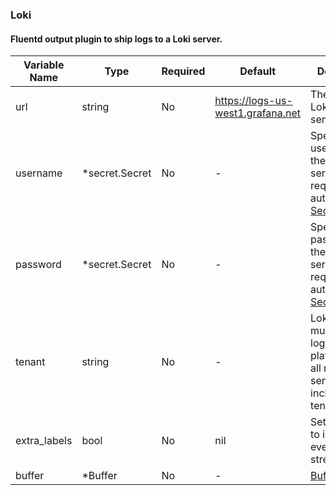 ### Loki
#### Fluentd output plugin to ship logs to a Loki server.

| Variable Name | Type | Required | Default | Description |
|---|---|---|---|---|
| url | string | No | https://logs-us-west1.grafana.net | The url of the Loki server to send logs to. <br> |
| username | *secret.Secret | No | - | Specify a username if the Loki server requires authentication.<br>[Secret](./secret.md)<br> |
| password | *secret.Secret | No | - | Specify password if the Loki server requires authentication.<br>[Secret](./secret.md)<br> |
| tenant | string | No | - | Loki is a multi-tenant log storage platform and all requests sent must include a tenant.<br> |
| extra_labels | bool | No |  nil | Set of labels to include with every Loki stream.<br> |
| buffer | *Buffer | No | - | [Buffer](./buffer.md)<br> |
